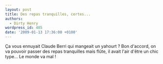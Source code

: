 ```yaml
---
layout: post
title: Des repas tranquilles, certes...
authors:
  - Dirty Henry
wordpress_id: 485
date: '2009-01-13 17:36:00 +0100'
---
```

Ça vous ennuyait Claude Berri qui mangeait un yahourt ? Bon d'accord, on va pouvoir passer des repas tranquilles mais flûte, il avait l'air d'être un chic type... Le monde va mal !
